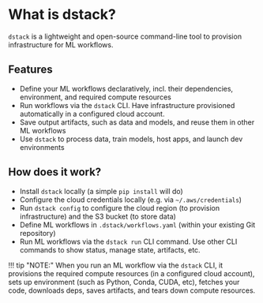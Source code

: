 # What is dstack?

`dstack` is a lightweight and open-source command-line tool to provision infrastructure for ML workflows.

## Features

 * Define your ML workflows declaratively, incl. their dependencies, environment, and required compute resources 
 * Run workflows via the `dstack` CLI. Have infrastructure provisioned automatically in a configured cloud account. 
 * Save output artifacts, such as data and models, and reuse them in other ML workflows
 * Use `dstack` to process data, train models, host apps, and launch dev environments

## How does it work?

 * Install `dstack` locally (a simple `pip install` will do)
 * Configure the cloud credentials locally (e.g. via `~/.aws/credentials`)
 * Run `dstack config` to configure the cloud region (to provision infrastructure) and the S3 bucket (to store data)
 * Define ML workflows in `.dstack/workflows.yaml` (within your existing Git repository)
 * Run ML workflows via the `dstack run` CLI command. Use other CLI commands to show status, manage state, artifacts, etc. 

!!! tip "NOTE:"
    When you run an ML workflow via the `dstack` CLI, it provisions the required compute resources (in a configured cloud
    account), sets up environment (such as Python, Conda, CUDA, etc), fetches your code, downloads deps,
    saves artifacts, and tears down compute resources.